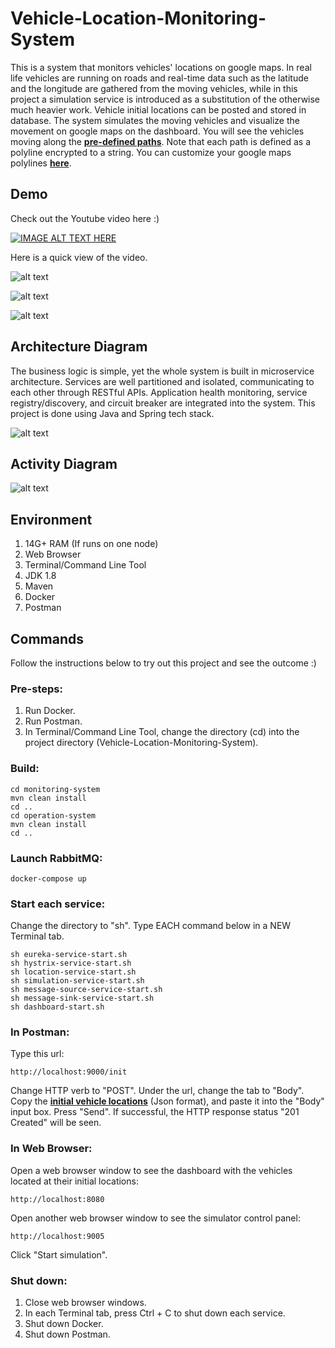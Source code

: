 # Vehicle-Location-Monitoring-System
This is a system that monitors vehicles' locations on google maps. In real life vehicles are running on roads and real-time data such as the latitude and the longitude are gathered from the moving vehicles, while in this project a simulation service is introduced as a substitution of the otherwise much heavier work. Vehicle initial locations can be posted and stored in database. The system simulates the moving vehicles and visualize the movement on google maps on the dashboard. You will see the vehicles moving along the [**pre-defined paths**](../master/simulation-service/src/main/resources/paths.json). Note that each path is defined as a polyline encrypted to a string. You can customize your google maps polylines [**here**](https://developers.google.com/maps/documentation/utilities/polylineutility).
## Demo
Check out the Youtube video here :)

[![IMAGE ALT TEXT HERE](../master/docs/youtube.png)](https://youtu.be/QBf3dIw6LmQ)

Here is a quick view of the video.

![alt text](../master/docs/trim1.gif)

![alt text](../master/docs/trim2.gif)

![alt text](../master/docs/trim3.gif)
## Architecture Diagram
The business logic is simple, yet the whole system is built in microservice architecture. Services are well partitioned and isolated, communicating to each other through RESTful APIs. Application health monitoring, service registry/discovery, and circuit breaker are integrated into the system. This project is done using Java and Spring tech stack.

![alt text](../master/docs/Architecture%20Diagram.png)

## Activity Diagram

![alt text](../master/docs/Activity%20Diagram.png)
## Environment
1. 14G+ RAM (If runs on one node)
2. Web Browser
3. Terminal/Command Line Tool
4. JDK 1.8
5. Maven
6. Docker
7. Postman
## Commands
Follow the instructions below to try out this project and see the outcome :)
### Pre-steps:
1. Run Docker.
2. Run Postman.
3. In Terminal/Command Line Tool, change the directory (cd) into the project directory (Vehicle-Location-Monitoring-System).
### Build:

    cd monitoring-system
    mvn clean install
    cd ..
    cd operation-system
    mvn clean install
    cd ..

### Launch RabbitMQ:

    docker-compose up
    
### Start each service:
Change the directory to "sh". Type EACH command below in a NEW Terminal tab.

    sh eureka-service-start.sh
    sh hystrix-service-start.sh
    sh location-service-start.sh
    sh simulation-service-start.sh
    sh message-source-service-start.sh
    sh message-sink-service-start.sh
    sh dashboard-start.sh
    
### In Postman:
Type this url:

    http://localhost:9000/init
    
Change HTTP verb to "POST". Under the url, change the tab to "Body". Copy the [**initial vehicle locations**](../master/location-service/location.json) (Json format), and paste it into the "Body" input box. Press "Send". If successful, the HTTP response status "201 Created" will be seen.
### In Web Browser:
Open a web browser window to see the dashboard with the vehicles located at their initial locations:

    http://localhost:8080
    
Open another web browser window to see the simulator control panel:

    http://localhost:9005
    
Click "Start simulation".
### Shut down:
1. Close web browser windows.
2. In each Terminal tab, press Ctrl + C to shut down each service.
3. Shut down Docker.
4. Shut down Postman.
